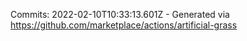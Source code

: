 Commits: 2022-02-10T10:33:13.601Z - Generated via https://github.com/marketplace/actions/artificial-grass
<br>
